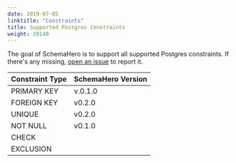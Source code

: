 ```yaml
---
date: 2019-07-05
linktitle: "Constraints"
title: Supported Postgres Constraints
weight: 20140
---
```


The goal of SchemaHero is to support all supported Postgres constraints. If there's any missing, [open an issue](https://github.com/schemahero/schemahero/issues/new) to report it.

| Constraint Type | SchemaHero Version |
|-----------------|--------------------|
| PRIMARY KEY | v.0.1.0 |
| FOREIGN KEY | v0.2.0 |
| UNIQUE | v0.2.0 |
| NOT NULL | v0.1.0 |
| CHECK | |
| EXCLUSION | |
